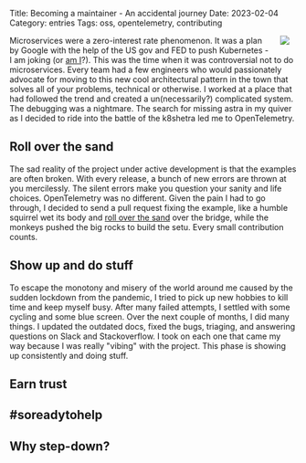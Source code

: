 Title: Becoming a maintainer - An accidental journey
Date: 2023-02-04
Category: entries
Tags: oss, opentelemetry, contributing

<img src="{static}/images/opentelemetry-horizontal-color.png" style="float: right; max-width: 40%; max-height: 300px; height: auto; padding: 0 1em 1em" />

Microservices were a zero-interest rate phenomenon. It was a plan by Google with the help of the US gov and FED to push Kubernetes - I am joking (or [am I](https://www.cisa.gov/uscert/ncas/current-activity/2021/08/02/cisa-and-nsa-release-kubernetes-hardening-guidance)?). This was the time when it was controversial not to do microservices. Every team had a few engineers who would passionately advocate for moving to this new cool architectural pattern in the town that solves all of your problems, technical or otherwise. I worked at a place that had followed the trend and created a un(necessarily?) complicated system. The debugging was a nightmare. The search for missing astra in my quiver as I decided to ride into the battle of the k8shetra led me to OpenTelemetry.



## Roll over the sand

The sad reality of the project under active development is that the examples are often broken. With every release, a bunch of new errors are thrown at you mercilessly. The silent errors make you question your sanity and life choices. OpenTelemetry was no different. Given the pain I had to go through, I decided to send a pull request fixing the example, like a humble squirrel wet its body and [roll over the sand](https://archive.org/details/RanganathaRamayanamu/page/n321/mode/2up?view=theater) over the bridge, while the monkeys pushed the big rocks to build the setu. Every small contribution counts. 

## Show up and do stuff

To escape the monotony and misery of the world around me caused by the sudden lockdown from the pandemic, I tried to pick up new hobbies to kill time and keep myself busy. After many failed attempts, I settled with some cycling and some blue screen. Over the next couple of months, I did many things. I updated the outdated docs, fixed the bugs, triaging, and answering questions on Slack and Stackoverflow. I took on each one that came my way because I was really "vibing" with the project. This phase is showing up consistently and doing stuff. 

## Earn trust



## #soreadytohelp



## Why step-down?
